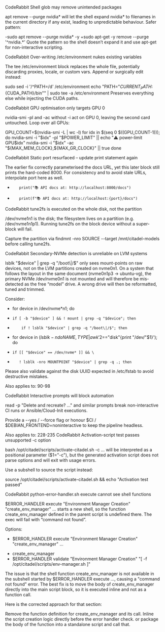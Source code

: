 CodeRabbit
Shell glob may remove unintended packages

apt remove --purge nvidia* will let the shell expand nvidia* to filenames in the current directory if any exist, leading to unpredictable behaviour.
Safer pattern:

-sudo apt remove --purge nvidia* -y
+sudo apt-get -y remove --purge '^nvidia.*'
Quote the pattern so the shell doesn’t expand it and use apt-get for non-interactive scripting.


CodeRabbit
Over-writing /etc/environment nukes existing variables

The tee /etc/environment block replaces the whole file, potentially discarding proxies, locale, or custom vars. Append or surgically edit instead:

sudo sed -i '/^PATH=/d' /etc/environment
echo "PATH=\"${CURRENT_PATH}:${CUDA_PATH}/bin\"" | sudo tee -a /etc/environment
Preserves everything else while injecting the CUDA paths.

CodeRabbit
GPU optimisation only targets GPU 0

nvidia-smi -pl and -ac without -i act on GPU 0, leaving the second card untouched. Loop over all GPUs:

GPU_COUNT=$(nvidia-smi -L | wc -l)
for idx in $(seq 0 $((GPU_COUNT-1))); do
    nvidia-smi -i "$idx" -pl "$POWER_LIMIT" || echo "⚠️  power-limit GPU$idx"
    nvidia-smi -i "$idx" -ac "${MAX_MEM_CLOCK},${MAX_GR_CLOCK}" || true
done

CodeRabbit
Static port resurfaced – update print statement again

The earlier fix correctly parameterised the docs URL, yet this later block still prints the hard-coded 8000.
For consistency and to avoid stale URLs, interpolate port here as well.

-        print("📚 API docs at: http://localhost:8000/docs")
+        print(f"📚 API docs at: http://localhost:{port}/docs")

CodeRabbit
tune2fs is executed on the whole disk, not the partition

/dev/nvme1n1 is the disk; the filesystem lives on a partition (e.g. /dev/nvme1n1p1).
Running tune2fs on the block device without a super-block will fail.

Capture the partition via findmnt -nro SOURCE --target /mnt/citadel-models before calling tune2fs.

CodeRabbit
Secondary-NVMe detection is unreliable on LVM systems

lsblk "$device" | grep -q "/boot\|/$" only sees mount-points on raw devices, not on the LVM partitions created on nvme0n1.
On a system that follows the layout in the same document (nvme0n1p3 → ubuntu-vg), the primary NVMe /dev/nvme0n1 is not mounted and will therefore be mis-detected as the free “model” drive. A wrong drive will then be reformatted, tuned and trimmed.

Consider:

- for device in /dev/nvme*n1; do
-     if [ -b "$device" ] && ! mount | grep -q "$device"; then
-         if ! lsblk "$device" | grep -q "/boot\|/$"; then
+ for device in $(lsblk -ndo NAME,TYPE | awk '$2=="disk"{print "/dev/"$1}'); do
+     if [[ "$device" == /dev/nvme* ]] && \
+        ! lsblk -nro MOUNTPOINT "$device" | grep -q .; then
Please also validate against the disk UUID expected in /etc/fstab to avoid destructive mistakes.

Also applies to: 90-98

CodeRabbit
Interactive prompts will block automation

read -p "Delete and recreate? …" and similar prompts break non-interactive CI runs or Ansible/Cloud-Init executions.

Provide a --yes / --force flag or honour $CI / $DEBIAN_FRONTEND=noninteractive to keep the pipeline headless.

Also applies to: 228-235
CodeRabbit
Activation-script test passes unsupported -c option

bash /opt/citadel/scripts/activate-citadel.sh -c … will be interpreted as a positional parameter ($1="-c"), but the generated activation script does not parse options and will exit with usage errors.

Use a subshell to source the script instead:

source /opt/citadel/scripts/activate-citadel.sh && echo "Activation test passed"

CodeRabbit
python-error-handler.sh execute cannot see shell functions

$ERROR_HANDLER execute "Environment Manager Creation" "create_env_manager" … starts a new shell, so the function create_env_manager defined in the parent script is undefined there.
The exec will fail with “command not found”.

Options:

- $ERROR_HANDLER execute "Environment Manager Creation" "create_env_manager" ...
+ create_env_manager
+ $ERROR_HANDLER validate "Environment Manager Creation" "[ -f /opt/citadel/scripts/env-manager.sh ]"

The issue is that the shell function create_env_manager is not available in the subshell started by $ERROR_HANDLER execute ..., causing a "command not found" error. The best fix is to move the body of create_env_manager directly into the main script block, so it is executed inline and not as a function call.

Here is the corrected approach for that section:

Remove the function definition for create_env_manager and its call.
Inline the script creation logic directly before the error handler check.
or package the body of the function into a standalone script and call that.
